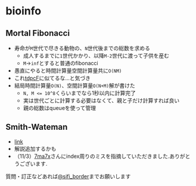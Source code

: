 # bioinfo

## Mortal Fibonacci
- 寿命が`M`世代で尽きる動物の、`N`世代後までの総数を求める
  - 成人するまでに`1`世代かかり、以降`M-2`世代に渡って子供を産む
  - `M`->`inf`とすると普通のfibonacci
- 愚直にやると時間計算量空間計算量共に`O(NM)`
- これ[tdpcF](https://tdpc.contest.atcoder.jp/tasks/tdpc_semiexp)に似てるな...と気づき
- 結局時間計算量`O(N)`、空間計算量`O(N+M)`解が書けた
  - `N, M <= 10^8`くらいまでなら1秒以内に計算完了
  - 実は世代ごとに計算する必要はなくて、親と子だけ計算すれば良い
  - 親の総数はqueueを使って管理

## Smith-Wateman
- [link](https://en.wikipedia.org/wiki/Smith–Waterman_algorithm)
- 解説追加するかも
- （11/3）[7ma7x](https://github.com/7ma7X)さんにindex周りのミスを指摘していただきました.ありがとうございます.

質問・訂正などあれば[@sifi_border](https://twitter.com/sifi_border)までお願いします
